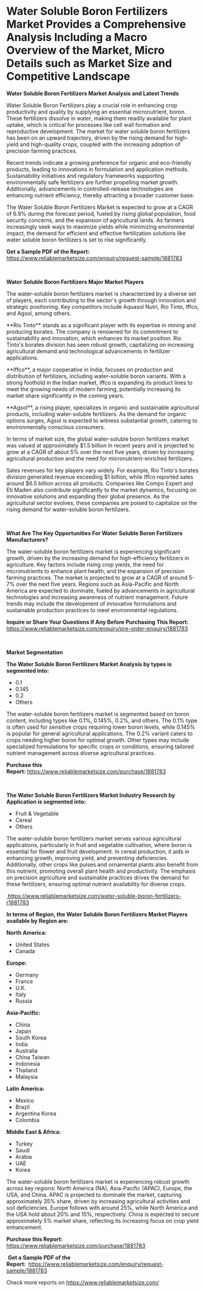 <p><h1>Water Soluble Boron Fertilizers Market Provides a Comprehensive Analysis Including a Macro Overview of the Market, Micro Details such as Market Size and Competitive Landscape</h1></p><p><strong>Water Soluble Boron Fertilizers Market Analysis and Latest Trends</strong></p>
<p><p>Water Soluble Boron Fertilizers play a crucial role in enhancing crop productivity and quality by supplying an essential micronutrient, boron. These fertilizers dissolve in water, making them readily available for plant uptake, which is critical for processes like cell wall formation and reproductive development. The market for water soluble boron fertilizers has been on an upward trajectory, driven by the rising demand for high-yield and high-quality crops, coupled with the increasing adoption of precision farming practices.</p><p>Recent trends indicate a growing preference for organic and eco-friendly products, leading to innovations in formulation and application methods. Sustainability initiatives and regulatory frameworks supporting environmentally safe fertilizers are further propelling market growth. Additionally, advancements in controlled-release technologies are enhancing nutrient efficiency, thereby attracting a broader customer base.</p><p>The Water Soluble Boron Fertilizers Market is expected to grow at a CAGR of 6.9% during the forecast period, fueled by rising global population, food security concerns, and the expansion of agricultural lands. As farmers increasingly seek ways to maximize yields while minimizing environmental impact, the demand for efficient and effective fertilization solutions like water soluble boron fertilizers is set to rise significantly.</p></p>
<p><strong>Get a Sample PDF of the Report:&nbsp;</strong> <a href="https://www.reliablemarketsize.com/enquiry/request-sample/1881783?utm_campaign=3344&utm_medium=2&utm_source=Github&utm_content=ia&utm_term=30032025&utm_id=water-soluble-boron-fertilizers">https://www.reliablemarketsize.com/enquiry/request-sample/1881783</a></p>
<p>&nbsp;</p>
<p><strong>Water Soluble Boron Fertilizers Major Market Players</strong></p>
<p><p>The water-soluble boron fertilizers market is characterized by a diverse set of players, each contributing to the sector's growth through innovation and strategic positioning. Key competitors include Aquasol Nutri, Rio Tinto, Iffco, and Agsol, among others.</p><p>**Rio Tinto** stands as a significant player with its expertise in mining and producing borates. The company is renowned for its commitment to sustainability and innovation, which enhances its market position. Rio Tinto's borates division has seen robust growth, capitalizing on increasing agricultural demand and technological advancements in fertilizer applications.</p><p>**Iffco**, a major cooperative in India, focuses on production and distribution of fertilizers, including water-soluble boron variants. With a strong foothold in the Indian market, Iffco is expanding its product lines to meet the growing needs of modern farming, potentially increasing its market share significantly in the coming years.</p><p>**Agsol**, a rising player, specializes in organic and sustainable agricultural products, including water-soluble fertilizers. As the demand for organic options surges, Agsol is expected to witness substantial growth, catering to environmentally conscious consumers.</p><p>In terms of market size, the global water-soluble boron fertilizers market was valued at approximately $1.5 billion in recent years and is projected to grow at a CAGR of about 5% over the next five years, driven by increasing agricultural production and the need for micronutrient-enriched fertilizers.</p><p>Sales revenues for key players vary widely. For example, Rio Tinto's borates division generated revenue exceeding $1 billion, while Iffco reported sales around $6.5 billion across all products. Companies like Compo Expert and Eti Maden also contribute significantly to the market dynamics, focusing on innovative solutions and expanding their global presence. As the agricultural sector evolves, these companies are poised to capitalize on the rising demand for water-soluble boron fertilizers.</p></p>
<p>&nbsp;</p>
<p><strong>What Are The Key Opportunities For Water Soluble Boron Fertilizers Manufacturers?</strong></p>
<p><p>The water-soluble boron fertilizers market is experiencing significant growth, driven by the increasing demand for high-efficiency fertilizers in agriculture. Key factors include rising crop yields, the need for micronutrients to enhance plant health, and the expansion of precision farming practices. The market is projected to grow at a CAGR of around 5-7% over the next five years. Regions such as Asia-Pacific and North America are expected to dominate, fueled by advancements in agricultural technologies and increasing awareness of nutrient management. Future trends may include the development of innovative formulations and sustainable production practices to meet environmental regulations.</p></p>
<p><strong>Inquire or Share Your Questions If Any Before Purchasing This Report:</strong> <a href="https://www.reliablemarketsize.com/enquiry/pre-order-enquiry/1881783?utm_campaign=3344&utm_medium=2&utm_source=Github&utm_content=ia&utm_term=30032025&utm_id=water-soluble-boron-fertilizers">https://www.reliablemarketsize.com/enquiry/pre-order-enquiry/1881783</a></p>
<p>&nbsp;</p>
<p><strong>Market Segmentation</strong></p>
<p><strong>The Water Soluble Boron Fertilizers Market Analysis by types is segmented into:</strong></p>
<p><ul><li>0.1</li><li>0.145</li><li>0.2</li><li>Others</li></ul></p>
<p><p>The water-soluble boron fertilizers market is segmented based on boron content, including types like 0.1%, 0.145%, 0.2%, and others. The 0.1% type is often used for sensitive crops requiring lower boron levels, while 0.145% is popular for general agricultural applications. The 0.2% variant caters to crops needing higher boron for optimal growth. Other types may include specialized formulations for specific crops or conditions, ensuring tailored nutrient management across diverse agricultural practices.</p></p>
<p><strong>Purchase this Report:&nbsp;</strong><a href="https://www.reliablemarketsize.com/purchase/1881783?utm_campaign=3344&utm_medium=2&utm_source=Github&utm_content=ia&utm_term=30032025&utm_id=water-soluble-boron-fertilizers">https://www.reliablemarketsize.com/purchase/1881783</a></p>
<p>&nbsp;</p>
<p><strong>The Water Soluble Boron Fertilizers Market Industry Research by Application is segmented into:</strong></p>
<p><ul><li>Fruit & Vegetable</li><li>Cereal</li><li>Others</li></ul></p>
<p><p>The water-soluble boron fertilizers market serves various agricultural applications, particularly in fruit and vegetable cultivation, where boron is essential for flower and fruit development. In cereal production, it aids in enhancing growth, improving yield, and preventing deficiencies. Additionally, other crops like pulses and ornamental plants also benefit from this nutrient, promoting overall plant health and productivity. The emphasis on precision agriculture and sustainable practices drives the demand for these fertilizers, ensuring optimal nutrient availability for diverse crops.</p></p>
<p><a href="https://www.reliablemarketsize.com/water-soluble-boron-fertilizers-r1881783?utm_campaign=3344&utm_medium=2&utm_source=Github&utm_content=ia&utm_term=30032025&utm_id=water-soluble-boron-fertilizers">&nbsp;https://www.reliablemarketsize.com/water-soluble-boron-fertilizers-r1881783</a></p>
<p><strong>In terms of Region, the Water Soluble Boron Fertilizers Market Players available by Region are:</strong></p>
<p>
    <p> <strong> North America: </strong>
        <ul>
            <li>United States</li>
            <li>Canada</li>
        </ul>
        </p> 
    <p> <strong> Europe: </strong>
        <ul>
            <li>Germany</li>
            <li>France</li>
            <li>U.K.</li>
            <li>Italy</li>
            <li>Russia</li>
        </ul>
        </p> 
    <p> <strong> Asia-Pacific: </strong>
        <ul>
            <li>China</li>
            <li>Japan</li>
            <li>South Korea</li>
            <li>India</li>
            <li>Australia</li>
            <li>China Taiwan</li>
            <li>Indonesia</li>
            <li>Thailand</li>
            <li>Malaysia</li>
        </ul>
        </p> 
    <p> <strong> Latin America: </strong>
        <ul>
            <li>Mexico</li>
            <li>Brazil</li>
            <li>Argentina Korea</li>
            <li>Colombia</li>
        </ul>
        </p> 
    <p> <strong> Middle East & Africa: </strong>
        <ul>
            <li>Turkey</li>
            <li>Saudi</li>
            <li>Arabia</li>
            <li>UAE</li>
            <li>Korea</li>
        </ul>
    </p>
    </p>
<p><p>The water-soluble boron fertilizers market is experiencing robust growth across key regions: North America (NA), Asia-Pacific (APAC), Europe, the USA, and China. APAC is projected to dominate the market, capturing approximately 35% share, driven by increasing agricultural activities and soil deficiencies. Europe follows with around 25%, while North America and the USA hold about 20% and 15%, respectively. China is expected to secure approximately 5% market share, reflecting its increasing focus on crop yield enhancement.</p></p>
<p><strong>Purchase this Report: </strong><a href="https://www.reliablemarketsize.com/purchase/1881783?utm_campaign=3344&utm_medium=2&utm_source=Github&utm_content=ia&utm_term=30032025&utm_id=water-soluble-boron-fertilizers">https://www.reliablemarketsize.com/purchase/1881783</a></p>
<p>&nbsp;<strong>Get a Sample PDF of the Report:&nbsp;&nbsp;</strong><a href="https://www.reliablemarketsize.com/enquiry/request-sample/1881783?utm_campaign=3344&utm_medium=2&utm_source=Github&utm_content=ia&utm_term=30032025&utm_id=water-soluble-boron-fertilizers">https://www.reliablemarketsize.com/enquiry/request-sample/1881783</a></p>
<p><strong></strong></p>
<p>Check more reports on <a href="https://www.reliablemarketsize.com/?utm_campaign=3344&utm_medium=2&utm_source=Github&utm_content=ia&utm_term=30032025&utm_id=water-soluble-boron-fertilizers">https://www.reliablemarketsize.com/</a></p>